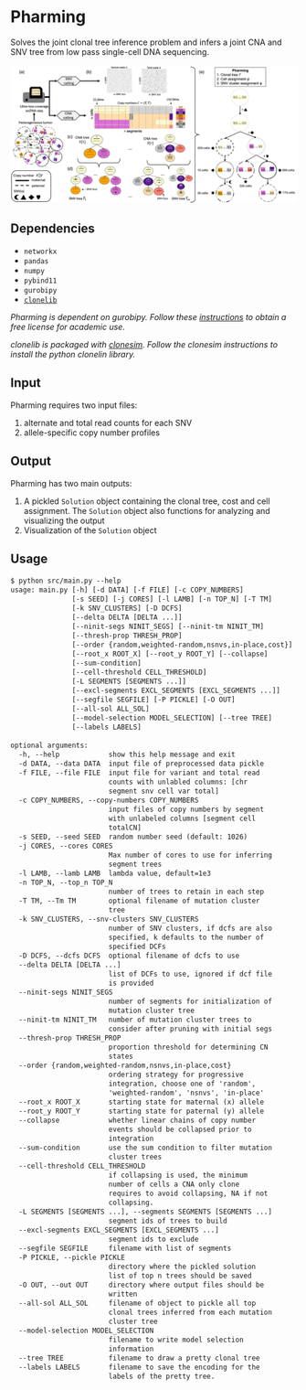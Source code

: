 # Pharming
Solves the joint clonal tree inference problem and infers a joint CNA and SNV tree from low pass single-cell DNA sequencing.

![Overview](Pharming.png)


## Dependencies
- `networkx`
- `pandas`
- `numpy`
- `pybind11`
- `gurobipy`
- [`clonelib`](https://github.com/elkebir-group/clonesim)

*Pharming is dependent on gurobipy. Follow these [instructions](https://www.gurobi.com/features/academic-named-user-license/) to obtain a free license for academic use.*

*clonelib is packaged with [clonesim](https://github.com/elkebir-group/clonesim). Follow the clonesim instructions to install the python clonelin library.*



## Input
Pharming requires two input files:
1. alternate and total read counts for each SNV
2. allele-specific copy number profiles

## Output
Pharming has two main outputs:
1. A pickled `Solution` object containing the clonal tree, cost and cell assignment. The `Solution` object also functions for analyzing and visualizing the output
2. Visualization of the `Solution` object


## Usage
```
$ python src/main.py --help
usage: main.py [-h] [-d DATA] [-f FILE] [-c COPY_NUMBERS]
               [-s SEED] [-j CORES] [-l LAMB] [-n TOP_N] [-T TM]
               [-k SNV_CLUSTERS] [-D DCFS]
               [--delta DELTA [DELTA ...]]
               [--ninit-segs NINIT_SEGS] [--ninit-tm NINIT_TM]
               [--thresh-prop THRESH_PROP]
               [--order {random,weighted-random,nsnvs,in-place,cost}]
               [--root_x ROOT_X] [--root_y ROOT_Y] [--collapse]
               [--sum-condition]
               [--cell-threshold CELL_THRESHOLD]
               [-L SEGMENTS [SEGMENTS ...]]
               [--excl-segments EXCL_SEGMENTS [EXCL_SEGMENTS ...]]
               [--segfile SEGFILE] [-P PICKLE] [-O OUT]
               [--all-sol ALL_SOL]
               [--model-selection MODEL_SELECTION] [--tree TREE]
               [--labels LABELS]

optional arguments:
  -h, --help            show this help message and exit
  -d DATA, --data DATA  input file of preprocessed data pickle
  -f FILE, --file FILE  input file for variant and total read
                        counts with unlabled columns: [chr
                        segment snv cell var total]
  -c COPY_NUMBERS, --copy-numbers COPY_NUMBERS
                        input files of copy numbers by segment
                        with unlabeled columns [segment cell
                        totalCN]
  -s SEED, --seed SEED  random number seed (default: 1026)
  -j CORES, --cores CORES
                        Max number of cores to use for inferring
                        segment trees
  -l LAMB, --lamb LAMB  lambda value, default=1e3
  -n TOP_N, --top_n TOP_N
                        number of trees to retain in each step
  -T TM, --Tm TM        optional filename of mutation cluster
                        tree
  -k SNV_CLUSTERS, --snv-clusters SNV_CLUSTERS
                        number of SNV clusters, if dcfs are also
                        specified, k defaults to the number of
                        specified DCFs
  -D DCFS, --dcfs DCFS  optional filename of dcfs to use
  --delta DELTA [DELTA ...]
                        list of DCFs to use, ignored if dcf file
                        is provided
  --ninit-segs NINIT_SEGS
                        number of segments for initialization of
                        mutation cluster tree
  --ninit-tm NINIT_TM   number of mutation cluster trees to
                        consider after pruning with initial segs
  --thresh-prop THRESH_PROP
                        proportion threshold for determining CN
                        states
  --order {random,weighted-random,nsnvs,in-place,cost}
                        ordering strategy for progressive
                        integration, choose one of 'random',
                        'weighted-random', 'nsnvs', 'in-place'
  --root_x ROOT_X       starting state for maternal (x) allele
  --root_y ROOT_Y       starting state for paternal (y) allele
  --collapse            whether linear chains of copy number
                        events should be collapsed prior to
                        integration
  --sum-condition       use the sum condition to filter mutation
                        cluster trees
  --cell-threshold CELL_THRESHOLD
                        if collapsing is used, the minimum
                        number of cells a CNA only clone
                        requires to avoid collapsing, NA if not
                        collapsing.
  -L SEGMENTS [SEGMENTS ...], --segments SEGMENTS [SEGMENTS ...]
                        segment ids of trees to build
  --excl-segments EXCL_SEGMENTS [EXCL_SEGMENTS ...]
                        segment ids to exclude
  --segfile SEGFILE     filename with list of segments
  -P PICKLE, --pickle PICKLE
                        directory where the pickled solution
                        list of top n trees should be saved
  -O OUT, --out OUT     directory where output files should be
                        written
  --all-sol ALL_SOL     filename of object to pickle all top
                        clonal trees inferred from each mutation
                        cluster tree
  --model-selection MODEL_SELECTION
                        filename to write model selection
                        information
  --tree TREE           filename to draw a pretty clonal tree
  --labels LABELS       filename to save the encoding for the
                        labels of the pretty tree.

```


